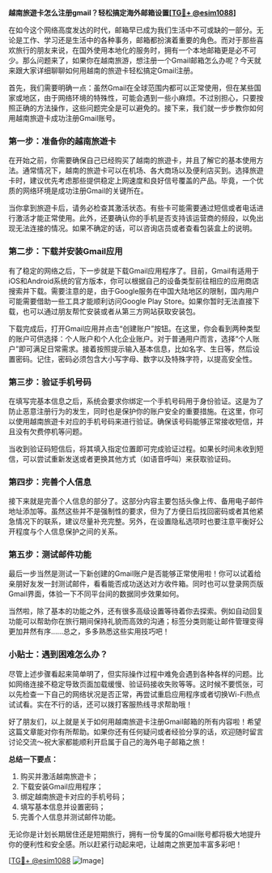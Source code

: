 **越南旅遊卡怎么注册gmail？轻松搞定海外邮箱设置[[TG💪+ @esim1088](https://t.me/s/esim1088)]**

在如今这个网络高度发达的时代，邮箱早已成为我们生活中不可或缺的一部分。无论是工作、学习还是生活中的各种事务，邮箱都扮演着重要的角色。而对于那些喜欢旅行的朋友来说，在国外使用本地化的服务时，拥有一个本地邮箱更是必不可少。那么问题来了，如果你在越南旅游，想注册一个Gmail邮箱怎么办呢？今天就来跟大家详细聊聊如何用越南的旅遊卡轻松搞定Gmail注册。

首先，我们需要明确一点：虽然Gmail在全球范围内都可以正常使用，但在某些国家或地区，由于网络环境的特殊性，可能会遇到一些小麻烦。不过别担心，只要按照正确的方法操作，这些问题完全是可以避免的。接下来，我们就一步步教你如何用越南旅遊卡成功注册Gmail账号。

### 第一步：准备你的越南旅遊卡

在开始之前，你需要确保自己已经购买了越南的旅遊卡，并且了解它的基本使用方法。通常情况下，越南的旅遊卡可以在机场、各大商场以及便利店买到。选择旅遊卡时，建议优先考虑那些提供稳定上网速度和良好信号覆盖的产品。毕竟，一个优质的网络环境是成功注册Gmail的关键所在。

当你拿到旅遊卡后，请务必检查其激活状态。有些卡可能需要通过短信或者电话进行激活才能正常使用。此外，还要确认你的手机是否支持该运营商的频段，以免出现无法连接的情况。如果不确定的话，可以咨询店员或者查看包装盒上的说明。

### 第二步：下载并安装Gmail应用

有了稳定的网络之后，下一步就是下载Gmail应用程序了。目前，Gmail有适用于iOS和Android系统的官方版本，你可以根据自己的设备类型前往相应的应用商店搜索并下载。需要注意的是，由于Google服务在中国大陆地区的限制，国内用户可能需要借助一些工具才能顺利访问Google Play Store。如果你暂时无法直接下载，也可以通过朋友帮忙安装或者从第三方网站获取安装包。

下载完成后，打开Gmail应用并点击“创建账户”按钮。在这里，你会看到两种类型的账户可供选择：个人账户和个人化企业账户。对于普通用户而言，选择“个人账户”即可满足日常需求。接着按照提示输入基本信息，比如名字、生日等，然后设置密码。记住，密码必须包含大小写字母、数字以及特殊字符，以提高安全性。

### 第三步：验证手机号码

在填写完基本信息之后，系统会要求你绑定一个手机号码用于身份验证。这是为了防止恶意注册行为的发生，同时也是保护你的账户安全的重要措施。在这里，你可以使用越南旅遊卡对应的手机号码来进行验证。确保该号码能够正常接收短信，并且没有欠费停机等问题。

当收到验证码短信后，将其填入指定位置即可完成验证过程。如果长时间未收到短信，可以尝试重新发送或者更换其他方式（如语音呼叫）来获取验证码。

### 第四步：完善个人信息

接下来就是完善个人信息的部分了。这部分内容主要包括头像上传、备用电子邮件地址添加等。虽然这些并不是强制性的要求，但为了方便日后找回密码或者其他紧急情况下的联系，建议尽量补充完整。另外，在设置隐私选项时也要注意平衡好公开程度与个人信息保护之间的关系。

### 第五步：测试邮件功能

最后一步当然是测试一下新创建的Gmail账户是否能够正常使用啦！你可以试着给亲朋好友发一封测试邮件，看看能否成功送达对方收件箱。同时也可以登录网页版Gmail界面，体验一下不同平台间的数据同步效果如何。

当然啦，除了基本的功能之外，还有很多高级设置等待着你去探索。例如自动回复功能可以帮助你在旅行期间保持礼貌而高效的沟通；标签分类则能让邮件管理变得更加井然有序……总之，多多熟悉这些实用技巧吧！

### 小贴士：遇到困难怎么办？

尽管上述步骤看起来简单明了，但实际操作过程中难免会遇到各种各样的问题。比如网络连接不稳定导致页面加载缓慢、验证码接收失败等等。这时候不要慌张，可以先检查一下自己的网络状况是否正常，再尝试重启应用程序或者切换Wi-Fi热点试试看。实在不行的话，还可以拨打客服热线寻求帮助哦！

好了朋友们，以上就是关于如何用越南旅遊卡注册Gmail邮箱的所有内容啦！希望这篇文章能对你有所帮助。如果你还有任何疑问或者经验分享的话，欢迎随时留言讨论交流～祝大家都能顺利开启属于自己的海外电子邮箱之旅！

**总结一下要点：**
1. 购买并激活越南旅遊卡；
2. 下载安装Gmail应用程序；
3. 绑定越南旅遊卡对应的手机号码；
4. 填写基本信息并设置密码；
5. 完善个人信息并测试邮件功能。

无论你是计划长期居住还是短期旅行，拥有一份专属的Gmail账号都将极大地提升你的便利性和安全感。所以赶紧行动起来吧，让越南之旅更加丰富多彩吧！

[[TG💪+ @esim1088](https://t.me/s/esim1088) ![Image](https://i.postimg.cc/4NQfJmqS/Snipaste-2025-05-13-00-14-12.png)]
